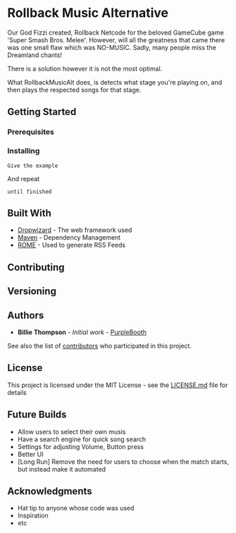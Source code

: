 # Rollback Music Alternative

Our God Fizzi created, Rollback Netcode for the beloved GameCube game 'Super Smash Bros. Melee'.
However, will all the greatness that came there was one small flaw which was NO-MUSIC.
Sadly, many people miss the Dreamland chants!

There is a solution however it is not the most optimal.

What RollbackMusicAlt does, is detects what stage you're playing on, and then plays the respected songs for that stage.

## Getting Started


### Prerequisites


### Installing



```
Give the example
```

And repeat

```
until finished
```

## Built With

* [Dropwizard](http://www.dropwizard.io/1.0.2/docs/) - The web framework used
* [Maven](https://maven.apache.org/) - Dependency Management
* [ROME](https://rometools.github.io/rome/) - Used to generate RSS Feeds

## Contributing


## Versioning
 

## Authors

* **Billie Thompson** - *Initial work* - [PurpleBooth](https://github.com/PurpleBooth)

See also the list of [contributors](https://github.com/your/project/contributors) who participated in this project.

## License

This project is licensed under the MIT License - see the [LICENSE.md](LICENSE.md) file for details

## Future Builds
- Allow users to select their own musis
- Have a search engine for quick song search
- Settings for adjusting Volume, Button press
- Better UI
- [Long Run] Remove the need for users to choose when the match starts, but instead make it automated

## Acknowledgments

* Hat tip to anyone whose code was used
* Inspiration
* etc
